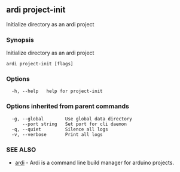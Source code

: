 ## ardi project-init

Initialize directory as an ardi project

### Synopsis


Initialize directory as an ardi project

```
ardi project-init [flags]
```

### Options

```
  -h, --help   help for project-init
```

### Options inherited from parent commands

```
  -g, --global        Use global data directory
      --port string   Set port for cli daemon
  -q, --quiet         Silence all logs
  -v, --verbose       Print all logs
```

### SEE ALSO

* [ardi](ardi.md)	 - Ardi is a command line build manager for arduino projects.

